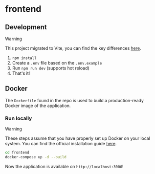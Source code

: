 # frontend

## Development

> [!WARNING]  
> This project migrated to Vite, you can find the key differences [here](docs/vite.md).

1. `npm install`
2. Create a `.env` file based on the `.env.example`
3. Run `npm run dev` (supports hot reload)
4. That's it!

## Docker

The `Dockerfile` found in the repo is used to build a production-ready Docker image of the application.

### Run locally

> [!WARNING]  
> These steps assume that you have properly set up Docker on your local system. You can find the official installation guide [here](https://docs.docker.com/get-docker/).

```bash
cd frontend
docker-compose up -d --build
```

Now the application is available on `http://localhost:3000`!

